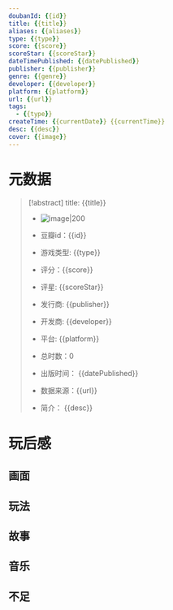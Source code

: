 ```yaml
---
doubanId: {{id}}
title: {{title}}
aliases: {{aliases}}
type: {{type}}  
score: {{score}}
scoreStar: {{scoreStar}}
dateTimePublished: {{datePublished}}
publisher: {{publisher}}
genre: {{genre}}
developer: {{developer}}
platform: {{platform}}
url: {{url}}
tags:  
  - {{type}}
createTime: {{currentDate}} {{currentTime}}
desc: {{desc}}
cover: {{image}}
---
```

# 元数据

> [!abstract] title: {{title}}  
> - ![image|200]({{image}})
> 
> - 豆瓣id：{{id}}
> - 游戏类型: {{type}}  
> - 评分：{{score}}
> - 评星: {{scoreStar}}
> - 发行商: {{publisher}}
> - 开发商: {{developer}}
> - 平台: {{platform}}
> - 总时数：0
> - 出版时间： {{datePublished}}
> - 数据来源：{{url}}
> - 简介： {{desc}}


# 玩后感

## 画面


## 玩法


## 故事


## 音乐


## 不足